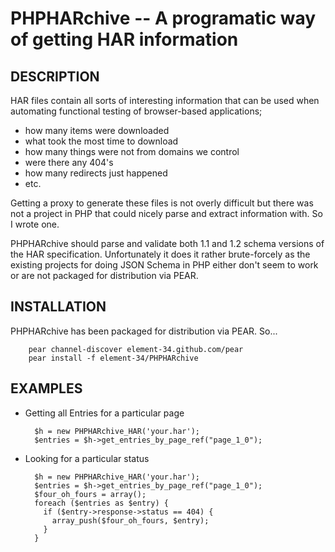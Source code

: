 PHPHARchive -- A programatic way of getting HAR information
===========================================================

##  DESCRIPTION

HAR files contain all sorts of interesting information that can be used when
automating functional testing of browser-based applications;

* how many items were downloaded
* what took the most time to download
* how many things were not from domains we control
* were there any 404's
* how many redirects just happened
* etc.

Getting a proxy to generate these files is not overly difficult but there was not
a project in PHP that could nicely parse and extract information with. So I wrote one.

PHPHARchive should parse and validate both 1.1 and 1.2 schema versions of the HAR
specification. Unfortunately it does it rather brute-forcely as the existing projects
for doing JSON Schema in PHP either don't seem to work or are not packaged for
distribution via PEAR.

##  INSTALLATION

PHPHARchive has been packaged for distribution via PEAR. So...

        pear channel-discover element-34.github.com/pear
        pear install -f element-34/PHPHARchive

##  EXAMPLES

* Getting all Entries for a particular page

        $h = new PHPHARchive_HAR('your.har');
        $entries = $h->get_entries_by_page_ref("page_1_0");

* Looking for a particular status

        $h = new PHPHARchive_HAR('your.har');
        $entries = $h->get_entries_by_page_ref("page_1_0");
        $four_oh_fours = array();
        foreach ($entries as $entry) {
          if ($entry->response->status == 404) {
            array_push($four_oh_fours, $entry);
          }
        }